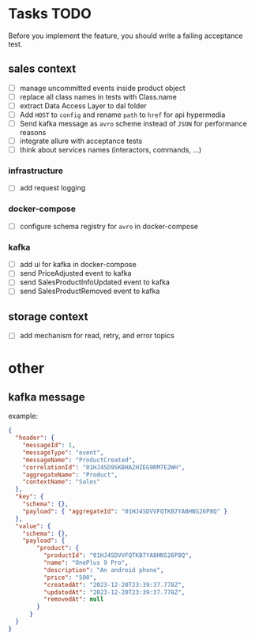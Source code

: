 # Tasks TODO

Before you implement the feature, you should write a failing acceptance test.
## sales context
- [ ] manage uncommitted events inside product object
- [ ] replace all class names in tests with Class.name
- [ ] extract Data Access Layer to dal folder
- [ ] Add `HOST` to `config` and rename `path` to `href` for api hypermedia
- [ ] Send kafka message as `avro` scheme instead of `JSON` for performance reasons
- [ ] integrate allure with acceptance tests
- [ ] think about services names (interactors, commands, ...)
### infrastructure
- [ ] add request logging
### docker-compose
- [ ] configure schema registry for `avro` in docker-compose
### kafka
- [ ] add ui for kafka in docker-compose
- [ ] send PriceAdjusted event to kafka
- [ ] send SalesProductInfoUpdated event to kafka
- [ ] send SalesProductRemoved event to kafka

## storage context 
- [ ] add mechanism for read, retry, and error topics


# other
## kafka message
example:
```json
{
  "header": {
    "messageId": 1,
    "messageType": "event",
    "messageName": "ProductCreated",
    "correlationId": "01HJ4SD9SKBHA2HZEG9RM7E2WH",
    "aggregateName": "Product",
    "contextName": "Sales"
  },
  "key": {
    "schema": {},
    "payload": { "aggregateId": "01HJ4SDVVFQTKB7YA8HNS26P8Q" }
  },
  "value": {
    "schema": {},
    "payload": {
        "product": {
          "productId": "01HJ4SDVVFQTKB7YA8HNS26P8Q",
          "name": "OnePlus 9 Pro",
          "description": "An android phone",
          "price": "500",
          "createdAt": "2023-12-20T23:39:37.778Z",
          "updatedAt": "2023-12-20T23:39:37.778Z",
          "removedAt": null
        }
      }
  }
}
```
